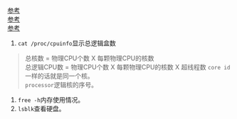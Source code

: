 [参考](https://blog.csdn.net/dba_waterbin/article/details/8644626)    
[参考](https://www.cnblogs.com/emanlee/p/3587571.html)      
[参考](https://www.cnblogs.com/ggjucheng/archive/2013/01/14/2859613.html)     
1. `cat /proc/cpuinfo`显示总逻辑盒数       
  >总核数 = 物理CPU个数 X 每颗物理CPU的核数     
  总逻辑CPU数 = 物理CPU个数 X 每颗物理CPU的核数 X 超线程数
  `core id`一样的话就是同一个核。   
  `processor`逻辑核的序号。    
1. `free -h`内存使用情况。    
1. `lsblk`查看硬盘。   
